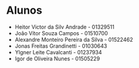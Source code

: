 # Alunos

* Heitor Victor da Silv Andrade - 01329511
* João Vítor Souza Campos - 01510700
* Alexandre Monteiro Pereira da Silva - 01522462
* Jonas Freitas Grandinetti - 01030643
* Ylgner Leite Cavalcanti - 01237934
* Igor de Oliveira Nunes - 01505229
